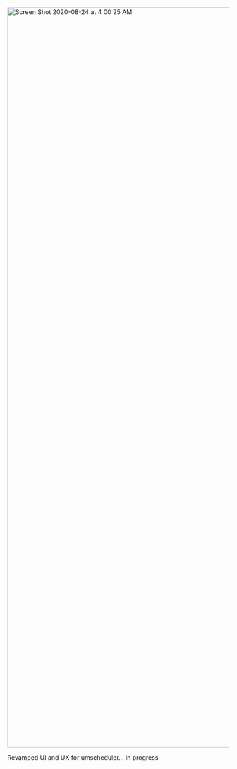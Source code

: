 <img width="1679" alt="Screen Shot 2020-08-24 at 4 00 25 AM" src="https://user-images.githubusercontent.com/56457896/91019076-72281d80-e5be-11ea-9164-e9965d50a84a.png">

Revamped UI and UX for umscheduler... in progress
